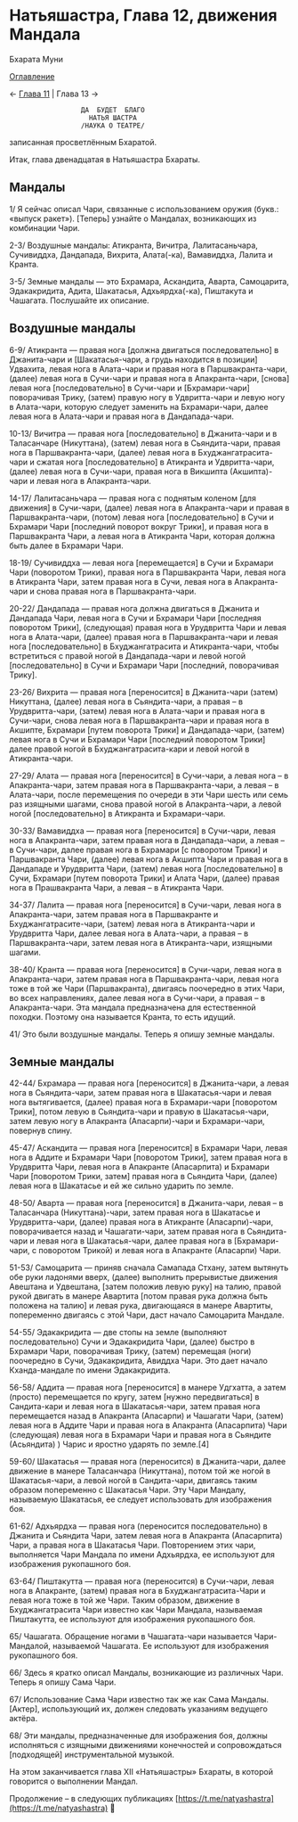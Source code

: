# Натьяшастра, Глава 12, движения Мандала

Бхарата Муни

[Оглавление](/dance)

← [Глава 11](/dance/ns-ch11) | Глава 13 →

                      ДА  БУДЕТ  БЛАГО
                        НАТЬЯ ШАСТРА
                      /НАУКА О ТЕАТРЕ/

записанная просветлённым Бхаратой.

Итак, глава двенадцатая в Натьяшастра Бхараты.

## Мандалы

1/ Я сейчас описал Чари, связанные с использованием оружия (букв.: «выпуск ракет»). [Теперь] узнайте о Мандалах, возникающих из комбинации Чари.

2-3/ Воздушные мандалы: Атикранта, Вичитра, Лалитасаньчара, Сучивиддха, Дандапада, Вихрита, Алата(-ка), Вамавиддха, Лалита и Кранта.

3-5/ Земные мандалы — это Бхрамара, Аскандита, Аварта, Самоцарита, Эдакакридита, Адита, Шакатасья, Адхьярдха(-ка), Пиштакута и Чашагата. Послушайте их описание.

## Воздушные мандалы

6-9/ Атикранта — правая нога [должна двигаться последовательно] в Джанита-чари и [Шакатасья-чари, а грудь находится в позиции] Удвахита, левая нога в Алата-чари и правая нога в Паршвакранта-чари, (далее) левая нога в Сучи-чари и правая нога в Апакранта-чари, [снова] левая нога [последовательно] в Сучи-чари и [Бхрамари-чари] поворачивая Трику, (затем) правую ногу в Удвритта-чари и левую ногу в Алата-чари, которую следует заменить на Бхрамари-чари, далее левая нога в Алата-чари и правая нога в Дандапада-чари.

10-13/ Вичитра — правая нога [последовательно] в Джанита-чари и в Таласанчаре (Никуттана), (затем) левая нога в Сьяндита-чари, правая нога в Паршвакранта-чари, (далее) левая нога в Бхуджангатрасита-чари и сжатая нога [последовательно] в Атикранта и Удвритта-чари, (далее) левая нога в Сучи-чари, правая нога в Викшипта (Акшипта)-чари и левая нога в Апакранта-чари.

14-17/ Лалитасаньчара — правая нога с поднятым коленом [для движения] в Сучи-чари, (далее) левая нога в Апакранта-чари и правая в Паршвакранта-чари, (потом) левая нога [последовательно] в Сучи и Бхрамари Чари [последний поворот вокруг Трики], и правая нога в Паршвакранта Чари, а левая нога в Атикранта Чари, которая должна быть далее в Бхрамари Чари.

18-19/ Сучивиддха — левая нога [перемещается] в Сучи и Бхрамари Чари (поворотом Трики), правая нога в Паршвакранта Чари, левая нога в Атикранта Чари, затем правая нога в Сучи, левая нога в Апакранта-чари и снова правая нога в Паршвакранта-чари.

20-22/ Дандапада — правая нога должна двигаться в Джанита и Дандапада Чари, левая нога в Сучи и Бхрамари Чари [последняя поворотом Трики], (следующая) правая нога в Урудвритта Чари и левая нога в Алата-чари, (далее) правая нога в Паршвакранта-чари и левая нога [последовательно] в Бхуджангатрасита и Атикранта-чари, чтобы встретиться с правой ногой в Дандапада-чари и левой ногой [последовательно] в Сучи и Бхрамари Чари [последний, поворачивая Трику].

23-26/ Вихрита — правая нога [переносится] в Джанита-чари (затем) Никуттана, (далее) левая нога в Сьяндита-чари, а правая – в Урудвритта-чари, (затем) левая нога в Алата-чари и правая нога в Сучи-чари, снова левая нога в Паршвакранта-чари и правая нога в Акшипте, Бхрамари [путем поворота Трики] и Дандапада-чари, (затем) левая нога в Сучи и Бхрамари Чари [последний поворотом Трики] далее правой ногой в Бхуджангатрасита-кари и левой ногой в Атикранта-чари.

27-29/ Алата — правая нога [переносится] в Сучи-чари, а левая нога – в Апакранта-чари, затем правая нога в Паршвакранта-чари, а левая – в Алата-чари, после перемещения по очереди в эти Чари шесть или семь раз изящными шагами, снова правой ногой в Апакранта-чари, а левой ногой [последовательно] в Атикранта и Бхрамари-чари.

30-33/ Вамавиддха — правая нога [переносится] в Сучи-чари, левая нога в Апакранта-чари, затем правая нога в Дандапада-чари, а левая – в Сучи-чари, далее правая нога в Бхрамари [с поворотом Трики] и Паршвакранта Чари, (далее) левая нога в Акшипта Чари и правая нога в Дандападе и Урудвритта Чари, (затем) левая нога [последовательно] в Сучи, Бхрамари [путем поворота Трики] и Алата Чари, (далее) правая нога в Прашвакранта Чари, а левая – в Атикранта Чари.

34-37/ Лалита — правая нога [переносится] в Сучи-чари, левая нога в Апакранта-чари, затем правая нога в Паршвакранте и Бхуджангатрасите-чари, (затем) левая нога в Атикранта-чари и Урудвритта Чари, далее левая нога в Алата-чари, а правая – в Паршвакранта-чари, затем левая нога в Атикранта-чари, изящными шагами.

38-40/ Кранта — правая нога [переносится] в Сучи-чари, левая нога в Апакранта-чари, затем правая нога в Паршвакранта-чари, левая нога тоже в той же Чари (Паршвакранта), двигаясь поочередно в этих Чари, во всех направлениях, далее левая нога в Сучи-чари, а правая – в Апакранта-чари. Эта мандала предназначена для естественной походки. Поэтому она называется Кранта, то есть идущий.

41/ Это были воздушные мандалы. Теперь я опишу земные мандалы.

## Земные мандалы

42-44/ Бхрамара — правая нога [переносится] в Джанита-чари, а левая нога в Сьяндита-чари, затем правая нога в Шакатасья-чари и левая нога вытягивается, (далее) правая нога в Бхрамари-чари [поворотом Трики], потом левую в Сьяндита-чари и правую в Шакатасья-чари, затем левую ногу в Апакранта (Апасарпи)-чари и Бхрамари-чари, повернув спину.

45-47/ Аскандита — правая нога [переносится] в Бхрамари Чари, левая нога в Аддите и Бхрамари Чари [поворотом Трики], затем правая нога в Урудвритта Чари, левая нога в Апакранте (Апасарпита) и Бхрамари Чари [поворотом Трики, затем] правая нога в Сьяндита Чари, (далее) левая нога в Шакатасье и ей же сильно ударить по земле.

48-50/ Аварта — правая нога [переносится] в Джанита-чари, левая – в Таласанчара (Никуттана)-чари, затем правая нога в Шакатасье и Урудвритта-чари, (далее) правая нога в Атикранте (Апасарпи)-чари, поворачивается назад и Чашагати-чари, затем правая нога в Сьяндита-чари и левая нога в Шакатасья-чари, далее правая нога в [Бхрамари-чари, с поворотом Трикой) и левая нога в Апакранте (Апасарпи) Чари.

51-53/ Самоцарита — приняв сначала Самапада Стхану, затем вытянуть обе руки ладонями вверх, (далее) выполнить прерывистые движения Авештана и Удвештана, [затем положив левую руку] на талию, правой рукой двигать в манере Авартита [потом правая рука должна быть положена на талию] и левая рука, двигающаяся в манере Авартиты, попеременно двигаясь с этой Чари, даст начало Самоцарита Мандале.

54-55/ Эдакакридита — две стопы на земле (выполняют последовательно) Сучи и Эдакакридита Чари, (далее) быстро в Бхрамари Чари, поворачивая Трику, (затем) перемещая (ноги) поочередно в Сучи, Эдакакридита, Авиддха Чари. Это дает начало Кханда-мандале по имени Эдакакридита.

56-58/ Аддита — правая нога [переносится] в манере Удгхатта, а затем (просто) перемещается по кругу, затем [нужно передвигаться] в Сандита-кари и левая нога в Шакатасья-чари, затем правая нога перемещается назад в Апакранта (Апасарпи) и Чашагати Чари, (затем) левая нога в Аддите Чари и правая нога в Апакранта (Апасарпита) Чари (следующая) левая нога в Бхрамари Чари и правая нога в Сьяндите (Асьяндита) ) Чарис и яростно ударять по земле.[4]

59-60/ Шакатасья — правая нога (переносится) в Джанита-чари, далее движение в манере Таласанчара (Никуттана), потом той же ногой в Шакатасья-чари, а левой ногой в Сандита-чари, двигаясь таким образом попеременно с Шакатасья Чари. Эту Чари Мандалу, называемую Шакатасья, ее следует использовать для изображения боя.

61-62/ Адхьярдха — правая нога (переносится последовательно) в Джанита и Сьяндита Чари, затем левая нога в Апакранта (Апасарпита) Чари, а правая нога в Шакатасья Чари.
Повторением этих чари, выполняется Чари Мандала по имени Адхьярдха, ее используют для изображения рукопашного боя.

63-64/ Пиштакутта — правая нога (переносится) в Сучи-чари, левая нога в Апакранте, (затем) правая нога в Бхуджангатрасита-Чари и левая нога тоже в той же Чари. Таким образом, движение в Бхуджангатрасита Чари известно как Чари Мандала, называемая Пиштакутта, ее используют для изображения рукопашного боя.

65/ Чашагата. Обращение ногами в Чашагата-чари называется Чари-Мандалой, называемой Чашагата. Ее используют для изображения рукопашного боя.

66/ Здесь я кратко описал Мандалы, возникающие из различных Чари. Теперь я опишу Сама Чари.

67/ Использование Сама Чари известно так же как Сама Мандалы. [Актер], использующий их, должен следовать указаниям ведущего актёра.

68/ Эти мандалы, предназначенные для изображения боя, должны исполняться с изящными движениями конечностей и сопровождаться [подходящей] инструментальной музыкой.

На этом заканчивается глава XII «Натьяшастры» Бхараты, в которой говорится о выполнении Мандал.

Продолжение – в следующих публикациях [https://t.me/natyashastra](https://t.me/natyashastra) 🙏
